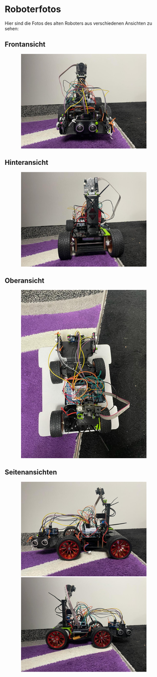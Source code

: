 # Roboterfotos
Hier sind die Fotos des alten Roboters aus verschiedenen Ansichten zu sehen:
## Frontansicht

<p align="center">
  <img src="Frontansicht.jpeg" alt="Front" width="400" />
</p>

## Hinteransicht

<p align="center">
  <img src="Hinteransicht.jpeg" alt="Hinten" width="400" />
</p>

## Oberansicht

<p align="center">
  <img src="Oberansicht.jpeg" alt="Seite1" width="400" />
</p>

## Seitenansichten

<p align="center">
  <img src="Seitenansicht 2.jpeg" alt="Seite1" width="400" />
  <img src="Seitenansicht 1.jpeg" alt="Seite2" width="400" />
</p>

